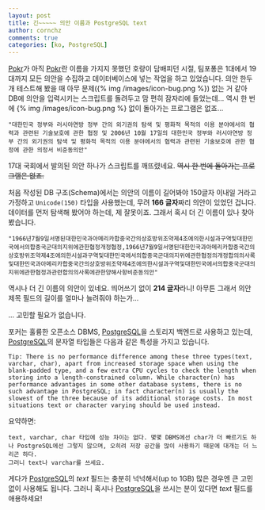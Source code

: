```yaml
---
layout: post
title: 긴~~~~~ 의안 이름과 PostgreSQL text
author: cornchz
comments: true
categories: [ko, PostgreSQL]
---
```


[Pokr](http://pokr.kr)가 아직 [Pokr](http://pokr.kr)란 이름을 가지지 못했던 호랑이 담배피던 시절, 팀포퐁은 1대에서 19대까지 모든 의안을 수집하고 데이터베이스에 넣는 작업을 하고 있었습니다.<!-- more -->
의안 한두개 테스트해 봤을 때 아무 문제({% img /images/icon-bug.png %}) 없는 거 같아 DB에 의안을 입력시키는 스크립트를 돌려두고 맘 편히 잠자리에 들었는데... 역시 한 번에 {% img /images/icon-bug.png %} 없이 돌아가는 프로그램은 없죠...

`"대한민국 정부와 러시아연방 정부 간의 외기권의 탐색 및 평화적 목적의 이용 분야에서의 협력과 관련된 기술보호에 관한 협정 및 2006년 10월 17일의 대한민국 정부와 러시아연방 정부 간의 외기권의 탐색 및 평화적 목적의 이용 분야에서의 협력과 관련된 기술보호에 관한 협정에 관한 의정서 비준동의안"`

17대 국회에서 발의된 의안 하나가 스크립트를 깨뜨렸네요. <strike>역시 한 번에 돌아가는 프로그램은 없죠.</strike>

처음 작성된 DB 구조(Schema)에서는 의안의 이름이 길어봐야 150글자 이내일 거라고 가정하고 `Unicode(150)` 타입을 사용했는데, 무려 **166 글자**짜리 의안이 있었던 겁니다. 데이터를 먼저 탐색해 봤어야 하는데, 제 잘못이죠.
그래서 혹시 더 긴 이름이 있나 찾아봤습니다.

`"1966년7월9일서명된대한민국과아메리카합중국간의상호방위조약제4조에의한시설과구역및대한민국에서의합중국군대의지위에관한협정개정협정,1966년7월9일서명된대한민국과아메리카합중국간의상호방위조약제4조에의한시설과구역및대한민국에서의합중국군대의지위에관한협정의개정합의의사록및대한민국과아메리카합중국간의상호방위조약제4조에의한시설과구역및대한민국에서의합중국군대의지위에관한협정과관련합의의사록에관한양해사항비준동의안"`

역시나 더 긴 이름의 의안이 있네요. 띄어쓰기 없이 **214 글자**라니!
아무튼 그래서 의안 제목 필드의 길이를 얼마나 늘려줘야 하는가...

... 고민할 필요가 없습니다.

포커는 훌륭한 오픈소스 DBMS, [PostgreSQL](http://www.postgresql.org/)을 스토리지 백엔드로 사용하고 있는데, [PostgreSQL](http://www.postgresql.org/)의 문자열 타입들은 다음과 같은 특성을 가지고 있습니다.

    Tip: There is no performance difference among these three types(text, varchar, char), apart from increased storage space when using the blank-padded type, and a few extra CPU cycles to check the length when storing into a length-constrained column. While character(n) has performance advantages in some other database systems, there is no such advantage in PostgreSQL; in fact character(n) is usually the slowest of the three because of its additional storage costs. In most situations text or character varying should be used instead.

요약하면:

    text, varchar, char 타입에 성능 차이는 없다. 몇몇 DBMS에선 char가 더 빠르기도 하나 PostgreSQL에선 그렇지 않으며, 오히려 저장 공간을 많이 사용하기 때문에 대개는 더 느리곤 하다.
    그러니 text나 varchar를 쓰세요.

게다가 [PostgreSQL](http://www.postgresql.org/)의 *text* 필드는 충분히 넉넉해서(up to 1GB) 많은 경우엔 큰 고민 없이 사용해도 됩니다.
그러니 혹시나 [PostgreSQL](http://www.postgresql.org/)을 쓰시는 분이 있다면 *text* 필드를 애용하세요!
